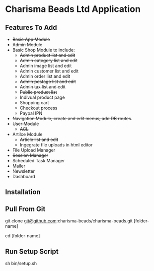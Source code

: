 Charisma Beads Ltd Application
==============================

Features To Add
---------------
* ~~Basic App Module~~
* ~~Admin Module~~
* Basic Shop Module to include:
	* ~~Admin product list and edit~~
	* ~~Admin category list and edit~~
	* Admin image list and edit
	* Admin customer list and edit
	* Admin order list and edit
	* ~~Admin postage list and edit~~
	* ~~Admin tax list and edit~~
	* ~~Public product list~~
	* Indivual product page
	* Shopping cart
	* Checkout process
	* Paypal IPN
* ~~Navigation Module, create and edit menus, add DB routes~~.
* ~~User Module~~
	* ~~ACL~~
* Artilce Module
	* ~~Article list and edit~~
	* Ingegrate file uploads in html editor
* File Upload Manager
* ~~Session Manager~~
* Scheduled Task Manager
* Mailer
* Newsletter
* Dashboard

Installation
------------

Pull From Git
-------------
git clone git@github.com:charisma-beads/charisma-beads.git [folder-name]

cd [folder-name]

Run Setup Script
----------------
sh bin/setup.sh

